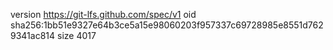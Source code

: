 version https://git-lfs.github.com/spec/v1
oid sha256:1bb51e9327e64b3ce5a15e98060203f957337c69728985e8551d7629341ac814
size 4017
